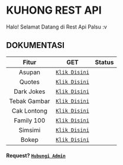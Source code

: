 # KUHONG REST API
Halo! Selamat Datang di
Rest Api Palsu :v




## DOKUMENTASI

 Fitur | GET | Status |
| :-----------------: | :-------: | :-------: |
| Asupan|[`Klik Disini`](https://raw.githubusercontent.com/RC047/kuhong-api/main/asupan.js)|
| Quotes|[`Klik Disini`](https://raw.githubusercontent.com/RC047/kuhong-api/main/quotes.js)|
| Dark Jokes|[`Klik Disini`](https://raw.githubusercontent.com/RC047/kuhong-api/main/darkjokes.js)|
| Tebak Gambar|[`Klik Disini`](https://raw.githubusercontent.com/RC047/kuhong-api/main/tebakgambar.js)|
| Cak Lontong|[`Klik Disini`](https://raw.githubusercontent.com/RC047/kuhong-api/maincaklontong.js)|
| Family 100|[`Klik Disini`](https://raw.githubusercontent.com/RC047/kuhong-api/main/family100.js)|
| Simsimi|[`Klik Disini`](https://raw.githubusercontent.com/RC047/kuhong-api/main/simsimi.js)|
| Bokep|[`Klik Disini`](https://raw.githubusercontent.com/RC047/kuhong-api/main/bokep.js)|



#### Request? [`Hubungi Admin`](https://wa.me/62895337278647)
